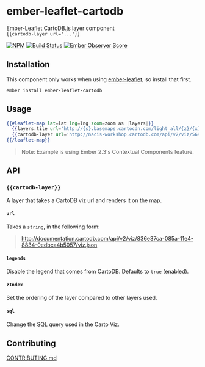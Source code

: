 # ember-leaflet-cartodb

Ember-Leaflet CartoDB.js layer component  
`{{cartodb-layer url='...'}}`

[![NPM][npm-badge-img]][npm-badge-link]
[![Build Status][travis-badge]][travis-badge-url]
[![Ember Observer Score][ember-observer-badge]][ember-observer-url]

## Installation

This component only works when using [ember-leaflet], so install that first.

```shell
ember install ember-leaflet-cartodb
```

## Usage

```hbs
{{#leaflet-map lat=lat lng=lng zoom=zoom as |layers|}}
  {{layers.tile url='http://{s}.basemaps.cartocdn.com/light_all/{z}/{x}/{y}.png'}}
  {{cartodb-layer url='http://nacis-workshop.cartodb.com/api/v2/viz/569d1940-336d-11e3-af98-5f54611e93d5/viz.json' zIndex=1}}
{{/leaflet-map}}
```

> Note: Example is using Ember 2.3's Contextual Components feature.

## API

### `{{cartodb-layer}}`

A layer that takes a CartoDB viz url and renders it on the map.

#### `url`

Takes a `string`, in the following form:

> http://documentation.cartodb.com/api/v2/viz/836e37ca-085a-11e4-8834-0edbca4b5057/viz.json

#### `legends`

Disable the legend that comes from CartoDB. Defaults to `true` (enabled).

#### `zIndex`

Set the ordering of the layer compared to other layers used.

#### `sql`

Change the SQL query used in the Carto Viz. 

## Contributing

[CONTRIBUTING.md]



[npm-badge-img]: https://badge.fury.io/js/ember-leaflet-cartodb.svg
[npm-badge-link]: http://badge.fury.io/js/ember-leaflet-cartodb
[travis-badge]: https://travis-ci.org/knownasilya/ember-leaflet-cartodb.svg
[travis-badge-url]: https://travis-ci.org/knownasilya/ember-leaflet-cartodb
[ember-observer-badge]: http://emberobserver.com/badges/ember-leaflet-cartodb.svg
[ember-observer-url]: http://emberobserver.com/addons/ember-leaflet-cartodb
[ember-leaflet]: http://www.ember-leaflet.com/
[CONTRIBUTING.md]: CONTRIBUTING.md
